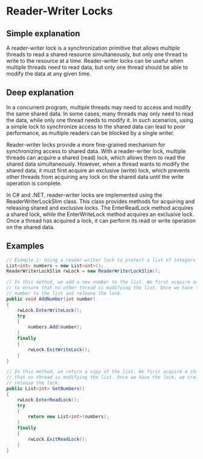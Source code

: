 # Reader-Writer Locks

## Simple explanation

A reader-writer lock is a synchronization primitive that allows multiple threads to read a shared resource simultaneously, but only one thread to write to the resource at a time. Reader-writer locks can be useful when multiple threads need to read data, but only one thread should be able to modify the data at any given time.

## Deep explanation

In a concurrent program, multiple threads may need to access and modify the same shared data. In some cases, many threads may only need to read the data, while only one thread needs to modify it. In such scenarios, using a simple lock to synchronize access to the shared data can lead to poor performance, as multiple readers can be blocked by a single writer.

Reader-writer locks provide a more fine-grained mechanism for synchronizing access to shared data. With a reader-writer lock, multiple threads can acquire a shared (read) lock, which allows them to read the shared data simultaneously. However, when a thread wants to modify the shared data, it must first acquire an exclusive (write) lock, which prevents other threads from acquiring any lock on the shared data until the write operation is complete.

In C# and .NET, reader-writer locks are implemented using the ReaderWriterLockSlim class. This class provides methods for acquiring and releasing shared and exclusive locks. The EnterReadLock method acquires a shared lock, while the EnterWriteLock method acquires an exclusive lock. Once a thread has acquired a lock, it can perform its read or write operation on the shared data.

## Examples

```C#
// Example 1: Using a reader-writer lock to protect a list of integers
List<int> numbers = new List<int>();
ReaderWriterLockSlim rwLock = new ReaderWriterLockSlim();

// In this method, we add a new number to the list. We first acquire an exclusive (write) lock
// to ensure that no other thread is modifying the list. Once we have the lock, we add the new
// number to the list and release the lock.
public void AddNumber(int number)
{
    rwLock.EnterWriteLock();
    try
    {
        numbers.Add(number);
    }
    finally
    {
        rwLock.ExitWriteLock();
    }
}

// In this method, we return a copy of the list. We first acquire a shared (read) lock to ensure
// that no thread is modifying the list. Once we have the lock, we create a copy of the list and
// release the lock.
public List<int> GetNumbers()
{
    rwLock.EnterReadLock();
    try
    {
        return new List<int>(numbers);
    }
    finally
    {
        rwLock.ExitReadLock();
    }
}
```